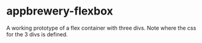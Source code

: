 # appbrewery-flexbox
A working prototype of a flex container with three divs.
Note where the css for the 3 divs is defined.
